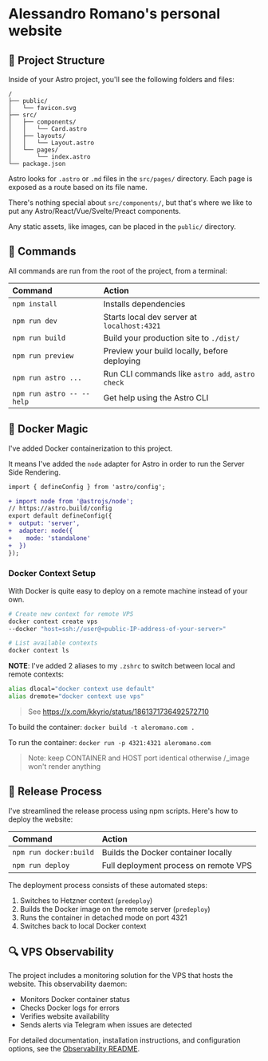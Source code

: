 # Alessandro Romano's personal website

## 🚀 Project Structure

Inside of your Astro project, you'll see the following folders and files:

```text
/
├── public/
│   └── favicon.svg
├── src/
│   ├── components/
│   │   └── Card.astro
│   ├── layouts/
│   │   └── Layout.astro
│   └── pages/
│       └── index.astro
└── package.json
```

Astro looks for `.astro` or `.md` files in the `src/pages/` directory. Each page is exposed as a route based on its file name.

There's nothing special about `src/components/`, but that's where we like to put any Astro/React/Vue/Svelte/Preact components.

Any static assets, like images, can be placed in the `public/` directory.

## 🧞 Commands

All commands are run from the root of the project, from a terminal:

| Command                   | Action                                           |
| :------------------------ | :----------------------------------------------- |
| `npm install`             | Installs dependencies                            |
| `npm run dev`             | Starts local dev server at `localhost:4321`      |
| `npm run build`           | Build your production site to `./dist/`          |
| `npm run preview`         | Preview your build locally, before deploying     |
| `npm run astro ...`       | Run CLI commands like `astro add`, `astro check` |
| `npm run astro -- --help` | Get help using the Astro CLI                     |

## 🐳 Docker Magic

I've added Docker containerization to this project.

It means I've added the `node` adapter for Astro in order to run the Server Side Rendering. 

```diff
import { defineConfig } from 'astro/config';

+ import node from '@astrojs/node';
// https://astro.build/config
export default defineConfig({
+  output: 'server',
+  adapter: node({
+    mode: 'standalone'
+  })
});
```


### Docker Context Setup

With Docker is quite easy to deploy on a remote machine instead of your own.

```bash
# Create new context for remote VPS
docker context create vps
--docker "host=ssh://user@<public-IP-address-of-your-server>"

# List available contexts
docker context ls
```

**NOTE**: I've added 2 aliases to my `.zshrc` to switch between local and remote contexts:

```sh
alias dlocal="docker context use default"
alias dremote="docker context use vps"
```

> See https://x.com/kkyrio/status/1861371736492572710

To build the container: `docker build -t aleromano.com .`

To run the container: `docker run -p 4321:4321 aleromano.com`

> Note: keep CONTAINER and HOST port identical otherwise /_image won't render anything



## 🚀 Release Process

I've streamlined the release process using npm scripts. Here's how to deploy the website:

| Command | Action |
| :-- | :-- |
| `npm run docker:build` | Builds the Docker container locally |
| `npm run deploy` | Full deployment process on remote VPS |

The deployment process consists of these automated steps:
1. Switches to Hetzner context (`predeploy`)
2. Builds the Docker image on the remote server (`predeploy`)
3. Runs the container in detached mode on port 4321
4. Switches back to local Docker context

## 🔍 VPS Observability

The project includes a monitoring solution for the VPS that hosts the website. This observability daemon:

- Monitors Docker container status
- Checks Docker logs for errors
- Verifies website availability
- Sends alerts via Telegram when issues are detected

For detailed documentation, installation instructions, and configuration options, see the [Observability README](scripts/observability/README.md).
